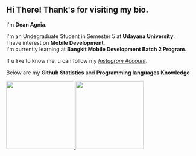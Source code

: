 Hi There! Thank's for visiting my bio.
--
I'm **Dean Agnia**.

I'm an Undegraduate Student in Semester 5 at **Udayana University**.\
I have interest on **Mobile Development**.\
I'm currently learning at **Bangkit Mobile Development Batch 2 Program**.

If u like to know me, u can follow my *[Instagram Account](https://www.instagram.com/deagnia/)*.

Below are my **Github Statistics** and **Programming languages Knowledge**



<p align="left">
<a href="https://github.com/akangromeo">
  <img height="180em" src="https://github-readme-stats-eight-theta.vercel.app/api?username=akangromeo&show_icons=true&theme=algolia&include_all_commits=true&count_private=true"/>
  <img height="180em" src="https://github-readme-stats-eight-theta.vercel.app/api/top-langs/?username=akangromeo&layout=compact&langs_count=8&theme=algolia"/>
</a>
</p>

